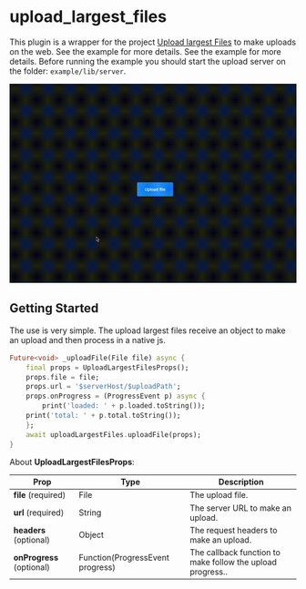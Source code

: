 # upload_largest_files
<!-- 
[![Upload largest files: Tests](https://github.com/emirdeliz/upload_largest_files/actions/workflows/main.yml/badge.svg)](https://github.com/emirdeliz/upload_largest_files/actions/workflows/main.yml) -->

This plugin is a wrapper for the project [Upload largest Files](https://github.com/emirdeliz/upload-largest-files) to make uploads on the web. See the example for more details. See the example for more details. Before running the example you should start the upload server on the folder: `example/lib/server`.

<img src="https://raw.githubusercontent.com/emirdeliz/upload_largest_files/master/docs/demo.gif" width="600" height="auto" alt="Upload largest files - example"/>

## Getting Started

The use is very simple. The upload largest files receive an object to make an upload and then process in a native js.

```dart
Future<void> _uploadFile(File file) async {
	final props = UploadLargestFilesProps();
	props.file = file;
	props.url = '$serverHost/$uploadPath';
	props.onProgress = (ProgressEvent p) async {
		print('loaded: ' + p.loaded.toString());
    print('total: ' + p.total.toString());
	};
	await uploadLargestFiles.uploadFile(props);
}
```

About **UploadLargestFilesProps**:

| **Prop**                  | **Type**                         | **Description**                                            |
| ------------------------- | -------------------------------- | ---------------------------------------------------------- |
| **file** (required)       | File                             | The upload file.                                           |
| **url** (required)        | String                           | The server URL to make an upload.                          |
| **headers** (optional)    | Object                           | The request headers to make an upload.                     |
| **onProgress** (optional) | Function(ProgressEvent progress) | The callback function to make follow the upload progress.. |
